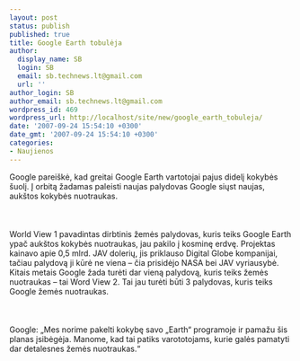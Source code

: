 ```yaml
---
layout: post
status: publish
published: true
title: Google Earth tobulėja
author:
  display_name: SB
  login: SB
  email: sb.technews.lt@gmail.com
  url: ''
author_login: SB
author_email: sb.technews.lt@gmail.com
wordpress_id: 469
wordpress_url: http://localhost/site/new/google_earth_tobuleja/
date: '2007-09-24 15:54:10 +0300'
date_gmt: '2007-09-24 15:54:10 +0300'
categories:
- Naujienos
---
```

<p>Google pareiškė, kad greitai Google Earth vartotojai pajus didelį kokybės šuolį. Į orbitą žadamas paleisti naujas palydovas Google siųst naujas, aukštos kokybės nuotraukas.<br />
<br><br />
<br>World View 1 pavadintas dirbtinis žemės palydovas, kuris teiks Google Earth ypač aukštos kokybės nuotraukas, jau pakilo į kosminę erdvę. Projektas kainavo apie 0,5 mlrd. JAV dolerių, jis priklauso Digital Globe kompanijai, tačiau palydovą ji kūrė ne viena – čia prisidėjo NASA bei JAV vyriausybė. Kitais metais Google žada turėti dar vieną palydovą, kuris teiks žemės nuotraukas – tai Word View 2. Tai jau turėti būti 3 palydovas, kuris teiks Google žemės nuotraukas.<br />
<br><br />
<br>Google: „Mes norime pakelti kokybę savo „Earth“ programoje ir pamažu šis planas įsibėgėja. Manome, kad tai patiks varototojams, kurie galės pamatyti dar detalesnes žemės nuotraukas.“<br />
<br></p>

